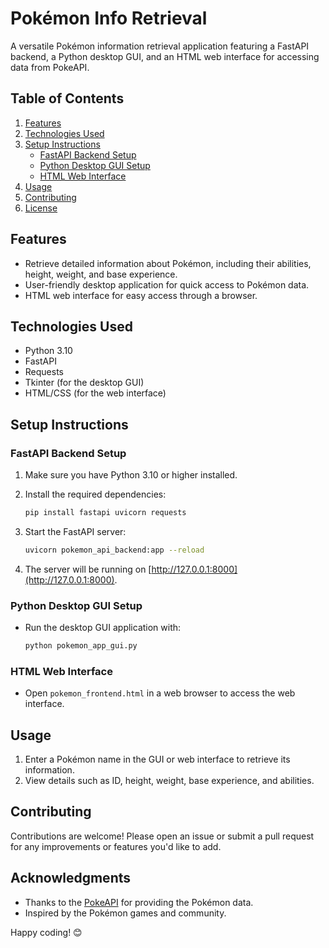 # Pokémon Info Retrieval

A versatile Pokémon information retrieval application featuring a FastAPI backend, a Python desktop GUI, and an HTML web interface for accessing data from PokeAPI.

## Table of Contents
1. [Features](#features)
2. [Technologies Used](#technologies-used)
3. [Setup Instructions](#setup-instructions)
    - [FastAPI Backend Setup](#fastapi-backend-setup)
    - [Python Desktop GUI Setup](#python-desktop-gui-setup)
    - [HTML Web Interface](#html-web-interface)
4. [Usage](#usage)
5. [Contributing](#contributing)
6. [License](#license)

## Features
- Retrieve detailed information about Pokémon, including their abilities, height, weight, and base experience.
- User-friendly desktop application for quick access to Pokémon data.
- HTML web interface for easy access through a browser.

## Technologies Used
- Python 3.10
- FastAPI
- Requests
- Tkinter (for the desktop GUI)
- HTML/CSS (for the web interface)

## Setup Instructions

### FastAPI Backend Setup
1. Make sure you have Python 3.10 or higher installed.
2. Install the required dependencies:

    ```bash
    pip install fastapi uvicorn requests
    ```

3. Start the FastAPI server:

    ```bash
    uvicorn pokemon_api_backend:app --reload
    ```

4. The server will be running on [http://127.0.0.1:8000](http://127.0.0.1:8000).

### Python Desktop GUI Setup
- Run the desktop GUI application with:

    ```bash
    python pokemon_app_gui.py
    ```

### HTML Web Interface
- Open `pokemon_frontend.html` in a web browser to access the web interface.

## Usage
1. Enter a Pokémon name in the GUI or web interface to retrieve its information.
2. View details such as ID, height, weight, base experience, and abilities.

## Contributing
Contributions are welcome! Please open an issue or submit a pull request for any improvements or features you'd like to add.

## Acknowledgments
- Thanks to the [PokeAPI](https://pokeapi.co/) for providing the Pokémon data.
- Inspired by the Pokémon games and community.

Happy coding! 😊